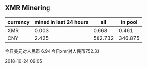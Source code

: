 ## XMR Minering

|currency|mined in last 24 hours|all|in pool|
|---|---|---|---|
|XMR|0.003|0.668|0.461|
|CNY|2.425|502.732|346.875|

今日美元对人民币 6.94	今日xmr对人民币752.33


2018-10-24 09:05